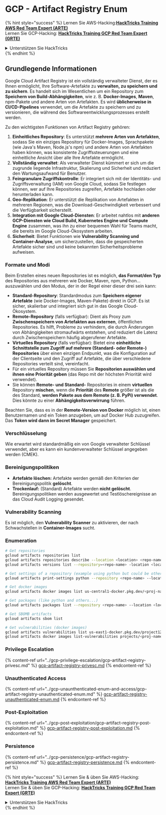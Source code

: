 # GCP - Artifact Registry Enum

{% hint style="success" %}
Lernen Sie AWS-Hacking:<img src="/.gitbook/assets/image.png" alt="" data-size="line">[**HackTricks Training AWS Red Team Expert (ARTE)**](https://training.hacktricks.xyz/courses/arte)<img src="/.gitbook/assets/image.png" alt="" data-size="line">\
Lernen Sie GCP-Hacking: <img src="/.gitbook/assets/image (2).png" alt="" data-size="line">[**HackTricks Training GCP Red Team Expert (GRTE)**<img src="/.gitbook/assets/image (2).png" alt="" data-size="line">](https://training.hacktricks.xyz/courses/grte)

<details>

<summary>Unterstützen Sie HackTricks</summary>

* Überprüfen Sie die [**Abonnementpläne**](https://github.com/sponsors/carlospolop)!
* **Treten Sie der** 💬 [**Discord-Gruppe**](https://discord.gg/hRep4RUj7f) oder der [**Telegramm-Gruppe**](https://t.me/peass) bei oder **folgen** Sie uns auf **Twitter** 🐦 [**@hacktricks\_live**](https://twitter.com/hacktricks\_live)**.**
* **Teilen Sie Hacking-Tricks, indem Sie PRs an die** [**HackTricks**](https://github.com/carlospolop/hacktricks) und [**HackTricks Cloud**](https://github.com/carlospolop/hacktricks-cloud) GitHub-Repositories senden.

</details>
{% endhint %}

## Grundlegende Informationen

Google Cloud Artifact Registry ist ein vollständig verwalteter Dienst, der es Ihnen ermöglicht, Ihre Software-Artefakte zu **verwalten, zu speichern und zu sichern**. Es handelt sich im Wesentlichen um ein Repository zum **Speichern von Build-Abhängigkeiten**, wie z. B. **Docker-Images**, **Maven**, npm-Pakete und andere Arten von Artefakten. Es wird **üblicherweise in CI/CD-Pipelines** verwendet, um die Artefakte zu speichern und zu versionieren, die während des Softwareentwicklungsprozesses erstellt werden.

Zu den wichtigsten Funktionen von Artifact Registry gehören:

1. **Einheitliches Repository**: Es unterstützt **mehrere Arten von Artefakten**, sodass Sie ein einziges Repository für Docker-Images, Sprachpakete (wie Java's Maven, Node.js's npm) und andere Arten von Artefakten haben können, was konsistente Zugriffssteuerungen und eine einheitliche Ansicht über alle Ihre Artefakte ermöglicht.
2. **Vollständig verwaltet**: Als verwalteter Dienst kümmert er sich um die zugrunde liegende Infrastruktur, Skalierung und Sicherheit und reduziert den Wartungsaufwand für Benutzer.
3. **Feingranulare Zugriffskontrolle**: Er integriert sich mit der Identitäts- und Zugriffsverwaltung (IAM) von Google Cloud, sodass Sie festlegen können, wer auf Ihre Repositories zugreifen, Artefakte hochladen oder herunterladen kann.
4. **Geo-Replikation**: Er unterstützt die Replikation von Artefakten in mehreren Regionen, was die Download-Geschwindigkeit verbessert und die Verfügbarkeit sicherstellt.
5. **Integration mit Google Cloud-Diensten**: Er arbeitet nahtlos mit **anderen GCP-Diensten wie Cloud Build, Kubernetes Engine und Compute Engine** zusammen, was ihn zu einer bequemen Wahl für Teams macht, die bereits im Google Cloud-Ökosystem arbeiten.
6. **Sicherheit**: Bietet Funktionen wie **Vulnerability Scanning und Container-Analyse**, um sicherzustellen, dass die gespeicherten Artefakte sicher sind und keine bekannten Sicherheitsprobleme aufweisen.

### Formate und Modi

Beim Erstellen eines neuen Repositories ist es möglich, **das Format/den Typ** des Repositories aus mehreren wie Docker, Maven, npm, Python... auszuwählen und den Modus, der in der Regel einer dieser drei sein kann:

* **Standard-Repository**: Standardmodus zum **Speichern eigener Artefakte** (wie Docker-Images, Maven-Pakete) direkt in GCP. Es ist sicher, skalierbar und integriert sich gut in das Google Cloud-Ökosystem.
* **Remote-Repository** (falls verfügbar): Dient als Proxy zum **Zwischenspeichern von Artefakten aus externen**, öffentlichen Repositories. Es hilft, Probleme zu verhindern, die durch Änderungen von Abhängigkeiten stromaufwärts entstehen, und reduziert die Latenz durch Zwischenspeichern häufig abgerufener Artefakte.
* **Virtuelles Repository** (falls verfügbar): Bietet eine **einheitliche Schnittstelle zum Zugriff auf mehrere (Standard- oder Remote-) Repositories** über einen einzigen Endpunkt, was die Konfiguration auf der Clientseite und den Zugriff auf Artefakte, die über verschiedene Repositories verteilt sind, vereinfacht.
* Für ein virtuelles Repository müssen Sie **Repositorien auswählen und ihnen eine Priorität geben** (das Repo mit der höchsten Priorität wird verwendet).
* Sie können **Remote- und Standard-** Repositories in einem **virtuellen** Repository **mischen**, wenn die **Priorität** des **Remote** größer ist als die des Standard, **werden Pakete aus dem Remote (z. B. PyPi) verwendet**. Dies könnte zu einer **Abhängigkeitsverwirrung** führen.

Beachten Sie, dass es in der **Remote-Version von Docker** möglich ist, einen Benutzernamen und ein Token anzugeben, um auf Docker Hub zuzugreifen. Das **Token wird dann im Secret Manager** gespeichert.

### Verschlüsselung

Wie erwartet wird standardmäßig ein von Google verwalteter Schlüssel verwendet, aber es kann ein kundenverwalteter Schlüssel angegeben werden (CMEK).

### Bereinigungspolitiken

* **Artefakte löschen:** Artefakte werden gemäß den Kriterien der Bereinigungspolitik **gelöscht**.
* **Trockenlauf:** (Standard) Artefakte werden **nicht gelöscht**. Bereinigungspolitiken werden ausgewertet und Testlöschereignisse an das Cloud Audit Logging gesendet.

### Vulnerability Scanning

Es ist möglich, den **Vulnerability Scanner** zu aktivieren, der nach Schwachstellen in **Container-Images** sucht.

### Enumeration
```bash
# Get repositories
gcloud artifacts repositories list
gcloud artifacts repositories describe --location <location> <repo-name>
gcloud artifacts versions list --repository=<repo-name> -location <location> --package <package-name>

# Get settings of a repository (example using python but could be other)
gcloud artifacts print-settings python --repository <repo-name> --location <location>

# Get docker images
gcloud artifacts docker images list us-central1-docker.pkg.dev/<proj-name>/<repo-name>

# Get packages (like python and others...)
gcloud artifacts packages list --repository <repo-name> --location <location>

# Get SBOMB artifacts
gcloud artifacts sbom list

# Get vulnerabilities (docker images)
gcloud artifacts vulnerabilities list us-east1-docker.pkg.dev/project123/repository123/someimage@sha256:49765698074d6d7baa82f
gcloud artifacts docker images list-vulnerabilities projects/<proj-name>/locations/<location>/scans/<scan-uuid>
```
### Privilege Escalation

{% content-ref url="../gcp-privilege-escalation/gcp-artifact-registry-privesc.md" %}
[gcp-artifact-registry-privesc.md](../gcp-privilege-escalation/gcp-artifact-registry-privesc.md)
{% endcontent-ref %}

### Unauthenticated Access

{% content-ref url="../gcp-unaunthenticated-enum-and-access/gcp-artifact-registry-unauthenticated-enum.md" %}
[gcp-artifact-registry-unauthenticated-enum.md](../gcp-unaunthenticated-enum-and-access/gcp-artifact-registry-unauthenticated-enum.md)
{% endcontent-ref %}

### Post-Exploitation

{% content-ref url="../gcp-post-exploitation/gcp-artifact-registry-post-exploitation.md" %}
[gcp-artifact-registry-post-exploitation.md](../gcp-post-exploitation/gcp-artifact-registry-post-exploitation.md)
{% endcontent-ref %}

### Persistence

{% content-ref url="../gcp-persistence/gcp-artifact-registry-persistence.md" %}
[gcp-artifact-registry-persistence.md](../gcp-persistence/gcp-artifact-registry-persistence.md)
{% endcontent-ref %}

{% hint style="success" %}
Lernen Sie & üben Sie AWS-Hacking:<img src="/.gitbook/assets/image.png" alt="" data-size="line">[**HackTricks Training AWS Red Team Expert (ARTE)**](https://training.hacktricks.xyz/courses/arte)<img src="/.gitbook/assets/image.png" alt="" data-size="line">\
Lernen Sie & üben Sie GCP-Hacking: <img src="/.gitbook/assets/image (2).png" alt="" data-size="line">[**HackTricks Training GCP Red Team Expert (GRTE)**<img src="/.gitbook/assets/image (2).png" alt="" data-size="line">](https://training.hacktricks.xyz/courses/grte)

<details>

<summary>Unterstützen Sie HackTricks</summary>

* Überprüfen Sie die [**Abonnementpläne**](https://github.com/sponsors/carlospolop)!
* **Treten Sie der** 💬 [**Discord-Gruppe**](https://discord.gg/hRep4RUj7f) oder der [**Telegram-Gruppe**](https://t.me/peass) bei oder **folgen** Sie uns auf **Twitter** 🐦 [**@hacktricks\_live**](https://twitter.com/hacktricks\_live)**.**
* **Teilen Sie Hacking-Tricks, indem Sie PRs an die** [**HackTricks**](https://github.com/carlospolop/hacktricks) und [**HackTricks Cloud**](https://github.com/carlospolop/hacktricks-cloud) GitHub-Repositories einreichen.

</details>
{% endhint %}
